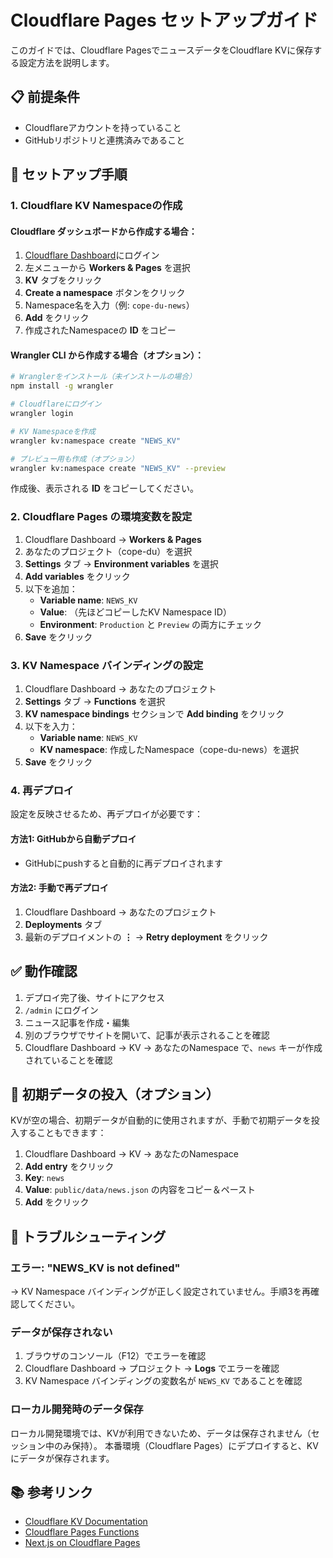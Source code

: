 # Cloudflare Pages セットアップガイド

このガイドでは、Cloudflare PagesでニュースデータをCloudflare KVに保存する設定方法を説明します。

## 📋 前提条件

- Cloudflareアカウントを持っていること
- GitHubリポジトリと連携済みであること

## 🚀 セットアップ手順

### 1. Cloudflare KV Namespaceの作成

#### Cloudflare ダッシュボードから作成する場合：

1. [Cloudflare Dashboard](https://dash.cloudflare.com/)にログイン
2. 左メニューから **Workers & Pages** を選択
3. **KV** タブをクリック
4. **Create a namespace** ボタンをクリック
5. Namespace名を入力（例: `cope-du-news`）
6. **Add** をクリック
7. 作成されたNamespaceの **ID** をコピー

#### Wrangler CLI から作成する場合（オプション）：

```bash
# Wranglerをインストール（未インストールの場合）
npm install -g wrangler

# Cloudflareにログイン
wrangler login

# KV Namespaceを作成
wrangler kv:namespace create "NEWS_KV"

# プレビュー用も作成（オプション）
wrangler kv:namespace create "NEWS_KV" --preview
```

作成後、表示される **ID** をコピーしてください。

### 2. Cloudflare Pages の環境変数を設定

1. Cloudflare Dashboard → **Workers & Pages**
2. あなたのプロジェクト（cope-du）を選択
3. **Settings** タブ → **Environment variables** を選択
4. **Add variables** をクリック
5. 以下を追加：
   - **Variable name**: `NEWS_KV`
   - **Value**: （先ほどコピーしたKV Namespace ID）
   - **Environment**: `Production` と `Preview` の両方にチェック
6. **Save** をクリック

### 3. KV Namespace バインディングの設定

1. Cloudflare Dashboard → あなたのプロジェクト
2. **Settings** タブ → **Functions** を選択
3. **KV namespace bindings** セクションで **Add binding** をクリック
4. 以下を入力：
   - **Variable name**: `NEWS_KV`
   - **KV namespace**: 作成したNamespace（cope-du-news）を選択
5. **Save** をクリック

### 4. 再デプロイ

設定を反映させるため、再デプロイが必要です：

#### 方法1: GitHubから自動デプロイ
- GitHubにpushすると自動的に再デプロイされます

#### 方法2: 手動で再デプロイ
1. Cloudflare Dashboard → あなたのプロジェクト
2. **Deployments** タブ
3. 最新のデプロイメントの **⋮** → **Retry deployment** をクリック

## ✅ 動作確認

1. デプロイ完了後、サイトにアクセス
2. `/admin` にログイン
3. ニュース記事を作成・編集
4. 別のブラウザでサイトを開いて、記事が表示されることを確認
5. Cloudflare Dashboard → KV → あなたのNamespace で、`news` キーが作成されていることを確認

## 📝 初期データの投入（オプション）

KVが空の場合、初期データが自動的に使用されますが、手動で初期データを投入することもできます：

1. Cloudflare Dashboard → KV → あなたのNamespace
2. **Add entry** をクリック
3. **Key**: `news`
4. **Value**: `public/data/news.json` の内容をコピー＆ペースト
5. **Add** をクリック

## 🔧 トラブルシューティング

### エラー: "NEWS_KV is not defined"

→ KV Namespace バインディングが正しく設定されていません。手順3を再確認してください。

### データが保存されない

1. ブラウザのコンソール（F12）でエラーを確認
2. Cloudflare Dashboard → プロジェクト → **Logs** でエラーを確認
3. KV Namespace バインディングの変数名が `NEWS_KV` であることを確認

### ローカル開発時のデータ保存

ローカル開発環境では、KVが利用できないため、データは保存されません（セッション中のみ保持）。
本番環境（Cloudflare Pages）にデプロイすると、KVにデータが保存されます。

## 📚 参考リンク

- [Cloudflare KV Documentation](https://developers.cloudflare.com/kv/)
- [Cloudflare Pages Functions](https://developers.cloudflare.com/pages/functions/)
- [Next.js on Cloudflare Pages](https://developers.cloudflare.com/pages/framework-guides/nextjs/)

